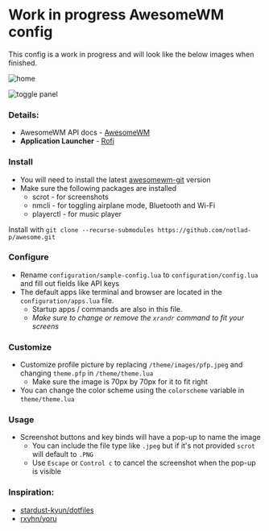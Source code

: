 # Work in progress AwesomeWM config

This config is a work in progress and will look like the below images when finished.

![home](https://user-images.githubusercontent.com/54220748/211547530-f673afa3-c5f9-4b48-9618-039b75a0f787.jpg)

![toggle panel](https://user-images.githubusercontent.com/54220748/211547601-cb37cdd5-0f78-4aae-8660-49010c870e00.jpg)

### Details:

- AwesomeWM API docs - [AwesomeWM](https://awesomewm.org/apidoc/)
- **Application Launcher** - [Rofi](https://github.com/davatorium/rofi)

### Install

- You will need to install the latest [awesomewm-git](https://github.com/awesomeWM/awesome) version
- Make sure the following packages are installed
  - scrot - for screenshots
  - nmcli - for toggling airplane mode, Bluetooth and Wi-Fi
  - playerctl - for music player

Install with `git clone --recurse-submodules https://github.com/notlad-p/awesome.git`

### Configure

- Rename `configuration/sample-config.lua` to `configuration/config.lua` and fill out fields like API keys
- The default apps like terminal and browser are located in the `configuration/apps.lua` file.
  - Startup apps / commands are also in this file.
  - _Make sure to change or remove the `xrandr` command to fit your screens_

### Customize

- Customize profile picture by replacing `/theme/images/pfp.jpeg` and changing `theme.pfp` in `/theme/theme.lua`
  - Make sure the image is 70px by 70px for it to fit right
- You can change the color scheme using the `colorscheme` variable in `theme/theme.lua`

### Usage

- Screenshot buttons and key binds will have a pop-up to name the image
  - You can include the file type like `.jpeg` but if it's not provided `scrot` will default to `.PNG`
  - Use `Escape` or `Control c` to cancel the screenshot when the pop-up is visible

### Inspiration:

- [stardust-kyun/dotfiles](https://github.com/Stardust-kyun/dotfiles)
- [rxyhn/yoru](https://github.com/rxyhn/yoru)

